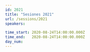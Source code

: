 ```yaml
---
id: 2021
title: "Sesiones 2021"
url: /sessions/2021
speakers:

time_start: 2020-08-24T14:00:00.000Z
time_end:   2020-08-24T14:00:00.000Z
day_num: 
---
```

